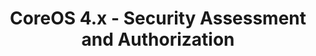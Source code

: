 ---
permalink: /product-documents/coreos4/nist-800-53/ca/
layout: control_family
title: CoreOS 4.x - Security Assessment and Authorization
category: Product Documents
lead: |
  Control responses for NIST 800-53 rev4.
subnav:
  data: components.coreos4.satisfies
  href: ['#%', control_key]
  text: control_key
product_info:
  name: CoreOs 4.x
  opencontrol_component: coreos4
  control_family_shorthand: CA
---